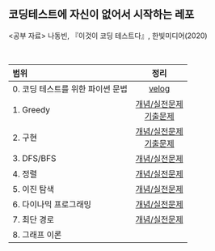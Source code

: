 ## 코딩테스트에 자신이 없어서 시작하는 레포

<공부 자료>
나동빈, 『이것이 코딩 테스트다』, 한빛미디어(2020)

<br>

|범위|정리|
|:-----|:---:|
|0. 코딩 테스트를 위한 파이썬 문법|[velog](https://velog.io/@bbirong/0.-%EC%BD%94%EB%94%A9-%ED%85%8C%EC%8A%A4%ED%8A%B8%EB%A5%BC-%EC%9C%84%ED%95%9C-%ED%8C%8C%EC%9D%B4%EC%8D%AC-%EB%AC%B8%EB%B2%95)|
|1. Greedy|[개념/실전문제](https://velog.io/@bbirong/%EC%9D%B4%EA%B2%83%EC%9D%B4-%EC%BD%94%EB%94%A9-%ED%85%8C%EC%8A%A4%ED%8A%B8%EB%8B%A4-%EA%B7%B8%EB%A6%AC%EB%94%94) <br> [기출문제](https://velog.io/@bbirong/1-2.-Greedy-%EA%B8%B0%EC%B6%9C-%EB%AC%B8%EC%A0%9C)|
|2. 구현|[개념/실전문제](https://velog.io/@bbirong/2.-%EA%B5%AC%ED%98%84-%EA%B0%9C%EB%85%90-%EC%8B%A4%EC%A0%84-%EB%AC%B8%EC%A0%9C) <br> [기출문제](https://velog.io/@bbirong/2-2.-%EA%B5%AC%ED%98%84-%EA%B8%B0%EC%B6%9C%EB%AC%B8%EC%A0%9C#q7-%EB%9F%AD%ED%82%A4-%EC%8A%A4%ED%8A%B8%EB%A0%88%EC%9D%B4%ED%8A%B8)|
|3. DFS/BFS|[개념/실전문제](https://velog.io/@bbirong/3-1.-DFSBFS-%EA%B0%9C%EB%85%90-%EC%8B%A4%EC%A0%84-%EB%AC%B8%EC%A0%9C)|
|4. 정렬|[개념/실전문제](https://velog.io/@bbirong/4-1.-%EC%A0%95%EB%A0%AC-%EA%B0%9C%EB%85%90-%EC%8B%A4%EC%A0%84-%EB%AC%B8%EC%A0%9C)|
|5. 이진 탐색|[개념/실전문제](https://velog.io/@bbirong/5-1.-%EC%9D%B4%EC%A7%84%ED%83%90%EC%83%89-%EA%B0%9C%EB%85%90-%EC%8B%A4%EC%A0%84-%EB%AC%B8%EC%A0%9C)|
|6. 다이나믹 프로그래밍|[개념/실전문제](https://velog.io/@bbirong/6-1.-%EB%8B%A4%EC%9D%B4%EB%82%98%EB%AF%B9-%ED%94%84%EB%A1%9C%EA%B7%B8%EB%9E%98%EB%B0%8D-%EA%B0%9C%EB%85%90-%EC%8B%A4%EC%A0%84-%EB%AC%B8%EC%A0%9C)|
|7. 최단 경로|[개념/실전문제](https://velog.io/@bbirong/7-1.-%EC%B5%9C%EB%8B%A8%EA%B2%BD%EB%A1%9C-%EA%B0%9C%EB%85%90-%EC%8B%A4%EC%A0%84-%EB%AC%B8%EC%A0%9C)|
|8. 그래프 이론||

